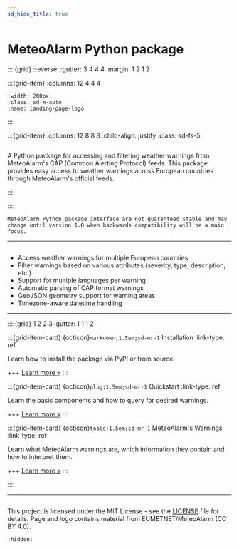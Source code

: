 ```yaml
---
sd_hide_title: true
---
```


# MeteoAlarm Python package

::::{grid}
:reverse:
:gutter: 3 4 4 4
:margin: 1 2 1 2

:::{grid-item}
:columns: 12 4 4 4

```{image} _static/meteoalarm-logo.png
:width: 200px
:class: sd-m-auto
:name: landing-page-logo
```

:::

:::{grid-item}
:columns: 12 8 8 8
:child-align: justify
:class: sd-fs-5

```{rubric} MeteoAlarm Python package
```

A Python package for accessing and filtering weather warnings from MeteoAlarm's CAP (Common Alerting Protocol) feeds. This package provides easy access to weather warnings across European countries through MeteoAlarm's official feeds.

:::

::::

```{note}
MeteoAlarm Python package interface are not guaranteed stable and may change until version 1.0 when backwards compatibility will be a main focus.
```

---

```{rubric} Features
```

- Access weather warnings for multiple European countries
- Filter warnings based on various attributes (severity, type, description, etc.)
- Support for multiple languages per warning
- Automatic parsing of CAP format warnings
- GeoJSON geometry support for warning areas
- Timezone-aware datetime handling

---

::::{grid} 1 2 2 3
:gutter: 1 1 1 2

:::{grid-item-card} {octicon}`markdown;1.5em;sd-mr-1` Installation
:link-type: ref

Learn how to install the package via PyPI or from source.

+++
[Learn more »](installation)
:::

:::{grid-item-card} {octicon}`plug;1.5em;sd-mr-1` Quickstart
:link-type: ref

Learn the basic components and how to query for desired warnings.

+++
[Learn more »](quickstart)
:::

:::{grid-item-card} {octicon}`tools;1.5em;sd-mr-1` MeteoAlarm's Warnings
:link-type: ref

Learn what MeteoAlarm warnings are, which information they contain and how to interpret them.

+++
[Learn more »](warnings)
:::

::::

---

```{rubric} License
```
This project is licensed under the MIT License - see the [LICENSE](https://github.com/NiklasJordan/meteoalarm/blob/main/LICENSE) file for details. Page and logo contains material from EUMETNET/MeteoAlarm (CC BY 4.0).

```{toctree}
:hidden:
```
